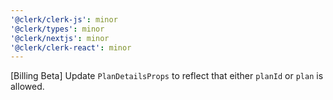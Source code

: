 ```yaml
---
'@clerk/clerk-js': minor
'@clerk/types': minor
'@clerk/nextjs': minor
'@clerk/clerk-react': minor
---
```


[Billing Beta] Update `PlanDetailsProps` to reflect that either `planId` or `plan` is allowed.
